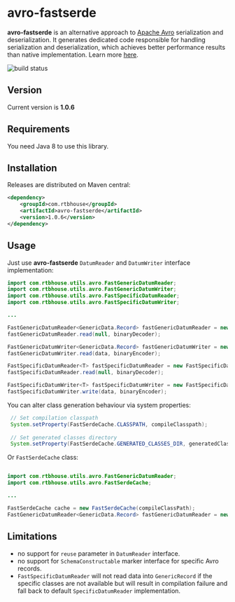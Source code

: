 # avro-fastserde

**avro-fastserde** is an alternative approach to [Apache Avro](http://avro.apache.org/) serialization and deserialization. It generates dedicated code responsible for handling serialization and deserialization, which achieves better performance results than native implementation. Learn more [here](http://techblog.rtbhouse.com/2017/04/18/fast-avro/).  

![build status](https://api.travis-ci.org/RTBHOUSE/avro-fastserde.svg?branch=master)

## Version

Current version is **1.0.6**

## Requirements

You need Java 8 to use this library.

## Installation

Releases are distributed on Maven central:

```xml
<dependency>
    <groupId>com.rtbhouse</groupId>
    <artifactId>avro-fastserde</artifactId>
    <version>1.0.6</version>
</dependency>
```

## Usage

Just use **avro-fastserde** `DatumReader` and `DatumWriter` interface implementation:

```java
import com.rtbhouse.utils.avro.FastGenericDatumReader;
import com.rtbhouse.utils.avro.FastGenericDatumWriter;
import com.rtbhouse.utils.avro.FastSpecificDatumReader;
import com.rtbhouse.utils.avro.FastSpecificDatumWriter;

...

FastGenericDatumReader<GenericData.Record> fastGenericDatumReader = new FastGenericDatumReader<>(writerSchema, readerSchema);
fastGenericDatumReader.read(null, binaryDecoder);

FastGenericDatumWriter<GenericData.Record> fastGenericDatumWriter = new FastGenericDatumWriter<>(schema);
fastGenericDatumWriter.read(data, binaryEncoder);

FastSpecificDatumReader<T> fastSpecificDatumReader = new FastSpecificDatumReader<>(writerSchema, readerSchema);
fastSpecificDatumReader.read(null, binaryDecoder);

FastSpecificDatumWriter<T> fastSpecificDatumWriter = new FastSpecificDatumWriter<>(schema);
fastSpecificDatumWriter.write(data, binaryEncoder);
```

You can alter class generation behaviour via system properties:
```java
 // Set compilation classpath
 System.setProperty(FastSerdeCache.CLASSPATH, compileClasspath);
 
 // Set generated classes directory
 System.setProperty(FastSerdeCache.GENERATED_CLASSES_DIR, generatedClassesDir);
```

Or `FastSerdeCache` class:

```java

import com.rtbhouse.utils.avro.FastGenericDatumReader;
import com.rtbhouse.utils.avro.FastSerdeCache;

...

FastSerdeCache cache = new FastSerdeCache(compileClassPath);
FastGenericDatumReader<GenericData.Record> fastGenericDatumReader = new FastGenericDatumReader<>(writerSchema, readerSchema, cache);
```

## Limitations

- no support for `reuse` parameter in `DatumReader` interface.
- no support for `SchemaConstructable` marker interface for specific Avro records.
- `FastSpecificDatumReader` will not read data into `GenericRecord` if the specific classes are not available but will result in compilation failure and fall back to default `SpecificDatumReader` implementation.
